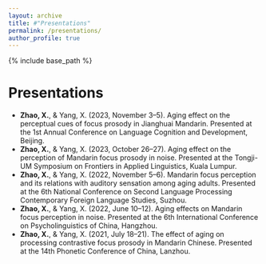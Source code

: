 ```yaml
---
layout: archive
title: #"Presentations"
permalink: /presentations/
author_profile: true
---
```


{% include base_path %}

Presentations
======
* **Zhao, X.**, & Yang, X. (2023, November 3–5). Aging effect on the perceptual cues of focus prosody in Jianghuai Mandarin. Presented at the 1st Annual Conference on Language Cognition and Development, Beijing.
* **Zhao, X.**, & Yang, X. (2023, October 26–27). Aging effect on the perception of Mandarin focus prosody in noise. Presented at the Tongji-UM Symposium on Frontiers in Applied Linguistics, Kuala Lumpur.
* **Zhao, X.**, & Yang, X. (2022, November 5–6). Mandarin focus perception and its relations with auditory sensation among aging adults. Presented at the 6th National Conference on Second Language Processing Contemporary Foreign Language Studies, Suzhou.
* **Zhao, X.**, & Yang, X. (2022, June 10–12). Aging effects on Mandarin focus perception in noise.  Presented at the 6th International Conference on Psycholinguistics of China, Hangzhou.
* **Zhao, X.**, & Yang, X. (2021, July 18–21). The effect of aging on processing contrastive focus prosody in Mandarin Chinese. Presented at the 14th Phonetic Conference of China, Lanzhou.

